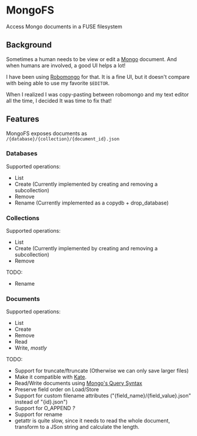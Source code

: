 # MongoFS
Access Mongo documents in a FUSE filesystem

## Background
Sometimes a human needs to be view or edit a [Mongo](https://www.mongodb.org/) document. And when humans are involved, a good UI helps a lot!

I have been using [Robomongo](http://robomongo.org/) for that. It is a fine UI, but it doesn't compare with being able to use my favorite `$EDITOR`.

When I realized I was copy-pasting between robomongo and my text editor all the time, I decided It was time to fix that!

## Features

MongoFS exposes documents as `/{database}/{collection}/{document_id}.json`

### Databases

Supported operations:

- List
- Create (Currently implemented by creating and removing a subcollection)
- Remove
- Rename (Currently implemented as a copydb + drop_database)

### Collections

Supported operations:

- List
- Create (Currently implemented by creating and removing a subcollection)
- Remove

TODO:

- Rename

### Documents

Supported operations:

- List
- Create
- Remove
- Read
- Write, _mostly_

TODO:

- Support for truncate/ftruncate (Otherwise we can only save larger files)
- Make it compatible with [Kate](kate-editor.org).
- Read/Write documents using [Mongo's Query Syntax](http://docs.mongodb.org/manual/reference/mongodb-extended-json/)
- Preserve field order on Load/Store
- Support for custom filename attributes ("{field_name}/{field_value}.json" instead of "{id}.json")
- Support for O_APPEND _?_
- Support for rename
- getattr is quite slow, since it needs to read the whole document, transform to a JSon string and calculate the length.
